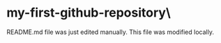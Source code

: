 # my-first-github-repository\

README.md file was just edited manually. This file was modified locally.
